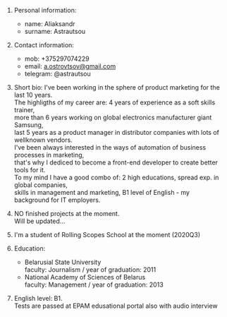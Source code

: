 1. Personal information:
   * name: Aliaksandr
   * surname: Astrautsou

1. Contact information:
   * mob: +375297074229
   * email: a.ostrovtsov@gmail.com
   * telegram: @astrautsou

1. Short bio:
I've been working in the sphere of product marketing for the last 10 years.\
The highligths of my career are: 4 years of experience as a soft skills trainer,\
more than 6 years working on global electronics manufacturer giant Samsung,\
last 5 years as a product manager in distributor companies with lots of wellknown vendors.\
I've been always interested in the ways of automation of business processes in marketing,\
that's why I dediced to become a front-end developer to create better tools for it.\
To my mind I have a good combo of: 2 high educations, spread exp. in global companies,\
skills in management and marketing, B1 level of English - my background for IT employers.

1. NO finished projects at the moment.\
Will be updated...

1. I'm a student of Rolling Scopes School at the moment (2020Q3)

1. Education:
   * Belarusial State University\
faculty: Journalism / year of graduation: 2011
   * National Academy of Sciences of Belarus\
faculty: Management / year of graduation: 2013

1. English level: B1.\
Tests are passed at EPAM edusational portal also with audio interview
